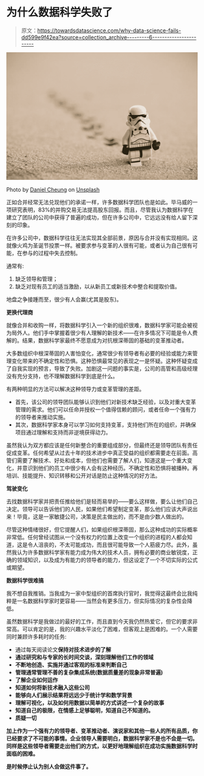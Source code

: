 # 为什么数据科学失败了

> 原文：<https://towardsdatascience.com/why-data-science-fails-dd599e9f42ea?source=collection_archive---------6----------------------->

![](img/f5517691bdab277fef6b001121452732.png)

Photo by [Daniel Cheung](https://unsplash.com/photos/cPF2nlWcMY4?utm_source=unsplash&utm_medium=referral&utm_content=creditCopyText) on [Unsplash](https://unsplash.com/search/photos/lego?utm_source=unsplash&utm_medium=referral&utm_content=creditCopyText)

正如合并经常无法兑现他们的承诺一样，许多数据科学团队也是如此。毕马威的一项研究表明，83%的并购交易无法提高股东回报。而且，尽管我认为数据科学在建立了团队的公司中获得了普遍的成功，但在许多公司中，它远远没有给人留下深刻的印象。

在许多公司中，数据科学往往无法实现其全部前景，原因与合并没有实现相同。这就像火鸡为圣诞节投票一样。被要求参与变革的人很有可能，或者认为自己很有可能，在参与的过程中失去控制。

通常有:

1.  缺乏领导和管理；
2.  缺乏对现有员工的适当激励，以从新员工或新技术中整合和提取价值。

地盘之争接踵而至，很少有人会赢(尤其是股东)。

**更换代理商**

就像合并和收购一样，将数据科学引入一个新的组织很难，数据科学家可能会被视为局外人。他们手中掌握着很少有人理解的新技术——在许多情况下可能是令人费解的。结果，数据科学家最终不愿意成为对抗根深蒂固的基础的变革推动者。

大多数组织中根深蒂固的人害怕变化，通常很少有领导者有必要的经验或能力来管理变化带来的不确定性和恐惧。这种恐惧最常见的表现之一是怀疑。这种怀疑变成了自我实现的预言，导致了失败。加剧这一问题的事实是，公司的高管和高级经理没有充分支持，也不理解数据科学到底是什么。

有两种明显的方法可以解决这种领导力或变革管理的差距。

*   首先，该公司的领导团队能够认识到他们对新技术缺乏经验，以及对重大变革管理的需求。他们可以任命并授权一个值得信赖的顾问，或者任命一个强有力的领导者来推动实施。
*   其次，数据科学家本身可以学习如何支持变革，支持他们所在的组织，并确保项目通过理解和支持而非逆境获得动力。

虽然我认为双方都应该是任何新整合的重要组成部分，但最终还是领导团队有责任促成变革。任何希望从过去十年的技术进步中真正受益的组织都需要走在前面。高管们需要了解技术、好处和成本，但他们也需要了解人们，知道这是一个重大变化，并意识到他们的员工中很少有人会有这种经历。不确定性和恐惧将被播种。再培训、技能提升、知识转移和公开对话是防止这种情况的好方法。

**驾驶变化**

去找数据科学家并把责任推给他们是轻而易举的——要么这样做，要么让他们自己决定。领导可以告诉他们的人民，如果他们希望制定变革，那么他们应该大声说出来！毕竟，这是一家敏捷公司，决策是民主做出的，而不是由少数人做出的。

尽管这种情绪很好，但它提醒人们，如果组织根深蒂固，那么这种成功的实际概率非常低。任何曾经试图从一个没有权力的位置上改变一个组织的进程的人都会知道，这是令人沮丧的，不太可能成功，而且很可能导致一个人筋疲力尽。此外，虽然我认为许多数据科学家有能力成为伟大的技术人员，拥有必要的商业敏锐度，正确的领域知识，以及成为有能力的领导者的能力，但这设定了一个不切实际的公式或期望。

**数据科学很难搞**

我不想自我推销。当我成为一家中型组织的首席执行官时，我觉得这最终会比我纯粹是一名数据科学家时更容易——当然会有更多压力，但实际情况的复杂性会降低。

虽然数据科学是我做过的最好的工作，而且直到今天我仍然热爱它，但它的要求非常高。可以肯定的是，我的兴趣水平淡化了困难，但客观上是困难的。一个人需要同时兼顾许多耗时的任务:

*   通过每天阅读论文**保持对技术进步的了解**
*   **通过研究和与专家的长时间交谈，深刻理解他们工作的领域**
*   **不断地创造、实施并通过客观的标准来判断自己**
*   **管理通常管理不善的复杂集成系统(数据质量差的现象非常普遍)**
*   **了解企业如何运作**
*   **知道如何将新技术融入这些公司**
*   **能够向人们展示结果将远远少于统计学和数学背景**
*   **理解可视化，以及如何用数据以简单的方式讲述一个复杂的故事**
*   **知道自己的极限，在情感上足够聪明，知道自己不知道的。**
*   **质疑一切**

**加上作为一个强有力的领导者、变革推动者、演说家和其他一些人的所有品质，你已经要求了不可能的事情。企业领导人需要明白，数据科学家不是也不会是一切。同样是这些领导者需要走出他们的方式，以更好地理解组织在成功实施数据科学时面临的困难。**

**是时候停止认为别人会做这件事了。**